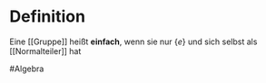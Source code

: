 # Definition
Eine [[Gruppe]] heißt **einfach**, wenn sie nur $\{e\}$ und sich selbst als [[Normalteiler]] hat



#Algebra 